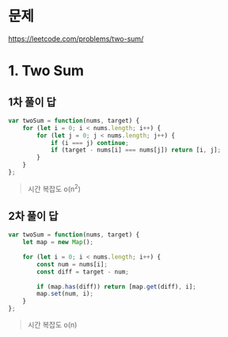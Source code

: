 # 문제
https://leetcode.com/problems/two-sum/

# 1. Two Sum

## 1차 풀이 답
``` javascript
var twoSum = function(nums, target) {
    for (let i = 0; i < nums.length; i++) {
        for (let j = 0; j < nums.length; j++) {
            if (i === j) continue;
            if (target - nums[i] === nums[j]) return [i, j];
        }
    }
};
```
> 시간 복잡도 o(n<sup>2</sup>)

## 2차 풀이 답
``` javascript
var twoSum = function(nums, target) {
    let map = new Map();
    
    for (let i = 0; i < nums.length; i++) {
        const num = nums[i];
        const diff = target - num;
        
        if (map.has(diff)) return [map.get(diff), i];
        map.set(num, i);
    }
};
```
> 시간 복잡도 o(n)

